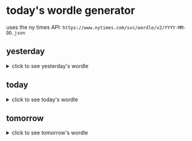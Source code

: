 # today's wordle generator

uses the ny times API: `https://www.nytimes.com/svc/wordle/v2/YYYY-MM-DD.json`

## yesterday

<details>
    <summary>click to see yesterday's wordle</summary>

    risen

</details>

## today

<details>
    <summary>click to see today's wordle</summary>

    towel

</details>

## tomorrow

<details>
    <summary>click to see tomorrow's wordle</summary>

    sally

</details>
